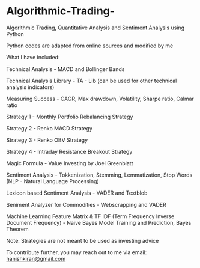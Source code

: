# Algorithmic-Trading-
Algorithmic Trading, Quantitative Analysis and Sentiment Analysis using Python 

Python codes are adapted from online sources and modified by me 

What I have included:  

Technical Analysis - MACD and Bollinger Bands 

Technical Analysis Library - TA - Lib (can be used for other technical analysis indicators) 

Measuring Success - CAGR, Max drawdown,  Volatility, Sharpe ratio, Calmar ratio 

Strategy 1 - Monthly Portfolio Rebalancing Strategy 

Strategy 2 -  Renko MACD Strategy 

Strategy 3 -  Renko OBV Strategy 

Strategy 4 - Intraday Resistance Breakout Strategy 

Magic Formula -  Value Investing by Joel Greenblatt

Sentiment Analysis -  Tokkenization, Stemming, Lemmatization, Stop Words (NLP - Natural Language Processing)

Lexicon based Sentiment Analysis - VADER and Textblob 

Seniment Analyzer for Commodities -  Webscrapping and VADER 

Machine Learning Feature Matrix & TF IDF (Term Frequency Inverse Document Frequency) -  Naive Bayes Model Training and Prediction, Bayes Theorem

Note: Strategies are not meant to be used as investing advice 

To contribute further, you may reach out to me via email:  hanishkiran@gmail.com
